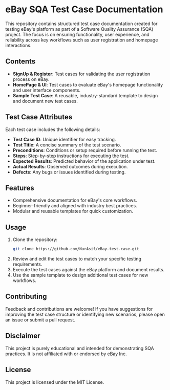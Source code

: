# **eBay SQA Test Case Documentation**

This repository contains structured test case documentation created for testing eBay's platform as part of a Software Quality Assurance (SQA) project. The focus is on ensuring functionality, user experience, and reliability across key workflows such as user registration and homepage interactions.

## **Contents**
- **SignUp & Register**: Test cases for validating the user registration process on eBay.
- **HomePage & UI**: Test cases to evaluate eBay's homepage functionality and user interface components.
- **Sample Test Case**: A reusable, industry-standard template to design and document new test cases.

## **Test Case Attributes**
Each test case includes the following details:
- **Test Case ID**: Unique identifier for easy tracking.
- **Test Title**: A concise summary of the test scenario.
- **Preconditions**: Conditions or setup required before running the test.
- **Steps**: Step-by-step instructions for executing the test.
- **Expected Results**: Predicted behavior of the application under test.
- **Actual Results**: Observed outcomes during execution.
- **Defects**: Any bugs or issues identified during testing.

## **Features**
- Comprehensive documentation for eBay's core workflows.
- Beginner-friendly and aligned with industry best practices.
- Modular and reusable templates for quick customization.

## **Usage**
1. Clone the repository:
   ```bash
   git clone https://github.com/NurAsif/eBay-test-case.git
   ```
2. Review and edit the test cases to match your specific testing requirements.
3. Execute the test cases against the eBay platform and document results.
4. Use the sample template to design additional test cases for new workflows.

## **Contributing**
Feedback and contributions are welcome! If you have suggestions for improving the test case structure or identifying new scenarios, please open an issue or submit a pull request.

## **Disclaimer**
This project is purely educational and intended for demonstrating SQA practices. It is not affiliated with or endorsed by eBay Inc.

## **License**
This project is licensed under the MIT License.

